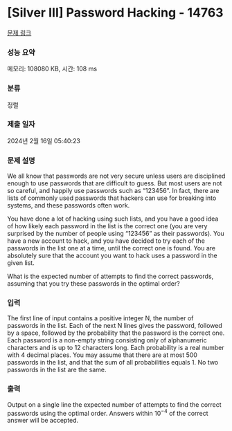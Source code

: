 # [Silver III] Password Hacking - 14763 

[문제 링크](https://www.acmicpc.net/problem/14763) 

### 성능 요약

메모리: 108080 KB, 시간: 108 ms

### 분류

정렬

### 제출 일자

2024년 2월 16일 05:40:23

### 문제 설명

<p>We all know that passwords are not very secure unless users are disciplined enough to use passwords that are difficult to guess. But most users are not so careful, and happily use passwords such as “123456”. In fact, there are lists of commonly used passwords that hackers can use for breaking into systems, and these passwords often work.</p>

<p>You have done a lot of hacking using such lists, and you have a good idea of how likely each password in the list is the correct one (you are very surprised by the number of people using “123456” as their passwords). You have a new account to hack, and you have decided to try each of the passwords in the list one at a time, until the correct one is found. You are absolutely sure that the account you want to hack uses a password in the given list.</p>

<p>What is the expected number of attempts to find the correct passwords, assuming that you try these passwords in the optimal order?</p>

### 입력 

 <p>The first line of input contains a positive integer N, the number of passwords in the list. Each of the next N lines gives the password, followed by a space, followed by the probability that the password is the correct one. Each password is a non-empty string consisting only of alphanumeric characters and is up to 12 characters long. Each probability is a real number with 4 decimal places. You may assume that there are at most 500 passwords in the list, and that the sum of all probabilities equals 1. No two passwords in the list are the same.</p>

### 출력 

 <p>Output on a single line the expected number of attempts to find the correct passwords using the optimal order. Answers within 10<sup>−4</sup> of the correct answer will be accepted.</p>

